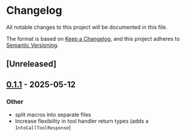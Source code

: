 # Changelog

All notable changes to this project will be documented in this file.

The format is based on [Keep a Changelog](https://keepachangelog.com/en/1.0.0/),
and this project adheres to [Semantic Versioning](https://semver.org/spec/v2.0.0.html).

## [Unreleased]

## [0.1.1](https://github.com/itsaphel/kuri/compare/kuri_macros-v0.1.0...kuri_macros-v0.1.1) - 2025-05-12

### Other

- split macros into separate files
- Increase flexibility in tool handler return types (adds a `IntoCallToolResponse`)
